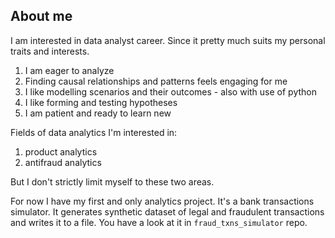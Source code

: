 ## About me

I am interested in data analyst career. Since it pretty much suits my personal traits and interests.
1. I am eager to analyze
2. Finding causal relationships and patterns feels engaging for me
3. I like modelling scenarios and their outcomes - also with use of python
4. I like forming and testing hypotheses
5. I am patient and ready to learn new<br>

Fields of data analytics I'm interested in:
1. product analytics
2. antifraud analytics<br>

But I don't strictly limit myself to these two areas.<br>

For now I have my first and only analytics project. It's a bank transactions simulator.
It generates synthetic dataset of legal and fraudulent transactions and writes it to a file.
You have a look at it in `fraud_txns_simulator` repo.
